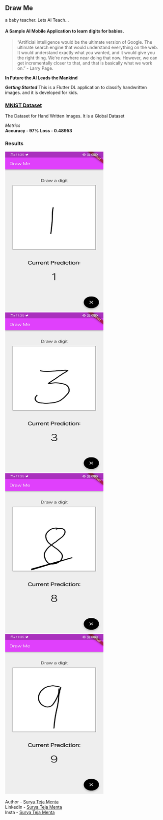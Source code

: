 ## Draw Me

a baby teacher. Lets AI Teach...<br>

#### A Sample AI Mobile Application to learn digits for babies.

>  “Artificial intelligence would be the ultimate version of Google. The ultimate search engine that would understand everything on the web. It would understand exactly what you wanted, and it would give you the right thing. We're nowhere near doing that now. However, we can get incrementally closer to that, and that is basically what we work on.” - Larry Page.

**In Future the AI Leads the Mankind**

_**Getting Started**_
This is a Flutter DL application to classify handwritten images. and it is developed for kids.
### [MNIST Dataset](https://data.deepai.org/mnist.zip)<br/>
   The Dataset for Hand Written Images. It is a Global Dataset

_Metrics_<br>
**Accuracy - 97%**
**Loss - 0.48953**

### Results

<img src="outs/1.jpg" width="320" height="520">                <img src="outs/3.jpg" width="320" height="520"><br>
<img src="outs/8.jpg" width="320" height="520">                <img src="outs/9.jpg" width="320" height="520"><br>
 

Author    -   [Surya Teja Menta](mailto:mentasuryateja@gmail.com)<br>
LinkedIn  -   [Surya Teja Menta](https://www.linkedin.com/in/surya-teja-menta/)</br>
Insta     -   [Surya Teja Menta](https://www.instagram.com/suryatejamenta/)

